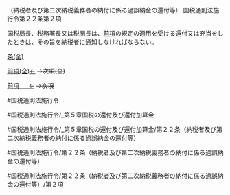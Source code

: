 （納税者及び第二次納税義務者の納付に係る過誤納金の還付等）
国税通則法施行令第２２条第２項

国税局長、税務署長又は税関長は、[前項](国税通則法施行＿令＿第２２条第１項)の規定の適用を受ける還付又は充当をしたときは、その旨を納税者に通知しなければならない。

[条(全)](国税通則法施行＿令＿第２２条_.md)

[前項(全)←](国税通則法施行＿令＿第２２条第１項_.md)  ~~→次項(全)~~

[前項 　 ←](国税通則法施行＿令＿第２２条第１項.md)  ~~→次項~~



#国税通則法施行令

#国税通則法施行令/_第５章国税の還付及び還付加算金

#国税通則法施行令/_第５章国税の還付及び還付加算金/第２２条（納税者及び第二次納税義務者の納付に係る過誤納金の還付等）

#国税通則法施行令/第２２条（納税者及び第二次納税義務者の納付に係る過誤納金の還付等）

#国税通則法施行令/第２２条（納税者及び第二次納税義務者の納付に係る過誤納金の還付等）/第２項

